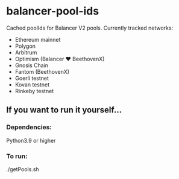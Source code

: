 # balancer-pool-ids
Cached poolIds for Balancer V2 pools.
Currently tracked networks:
* Ethereum mainnet
* Polygon
* Arbitrum
* Optimism (Balancer ❤️ BeethovenX)
* Gnosis Chain
* Fantom (BeethovenX)
* Goerli testnet
* Kovan testnet
* Rinkeby testnet

## If you want to run it yourself...
### Dependencies:
Python3.9 or higher
### To run:
./getPools.sh
